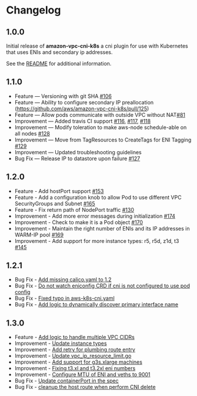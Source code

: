 # Changelog

## 1.0.0

Initial release of **amazon-vpc-cni-k8s**  a cni plugin for use with Kubernetes that uses ENIs and secondary ip addresses.

See the [README](README.md) for additional information.

## 1.1.0

* Feature — Versioning with git SHA [#106](https://github.com/aws/amazon-vpc-cni-k8s/pull/106)
* Feature — Ability to configure secondary IP preallocation (https://github.com/aws/amazon-vpc-cni-k8s/pull/125)
* Feature — Allow pods communicate with outside VPC without NAT[#81](https://github.com/aws/amazon-vpc-cni-k8s/pull/81)
* Improvement — Added travis CI support [#116](https://github.com/aws/amazon-vpc-cni-k8s/pull/116), [#117](https://github.com/aws/amazon-vpc-cni-k8s/pull/117), [#118](https://github.com/aws/amazon-vpc-cni-k8s/pull/118)
* Improvement — Modify toleration to make aws-node schedule-able on all nodes [#128](https://github.com/aws/amazon-vpc-cni-k8s/pull/128)
* Improvement — Move from TagResources to CreateTags for ENI Tagging [#129](https://github.com/aws/amazon-vpc-cni-k8s/pull/129)
* Improvement — Updated troubleshooting guidelines
* Bug Fix — Release IP to datastore upon failure [#127](https://github.com/aws/amazon-vpc-cni-k8s/pull/127)

## 1.2.0

* Feature - Add hostPort support [#153](https://github.com/aws/amazon-vpc-cni-k8s/pull/153)
* Feature - Add a configuration knob to allow Pod to use different VPC SecurityGroups and Subnet [#165](https://github.com/aws/amazon-vpc-cni-k8s/pull/165)
* Feature - Fix return path of NodePort traffic [#130](https://github.com/aws/amazon-vpc-cni-k8s/pull/130)
* Improvement - Add more error messages during initialization [#174](https://github.com/aws/amazon-vpc-cni-k8s/pull/174)
* Improvement - Check to make it is a Pod object [#170](https://github.com/aws/amazon-vpc-cni-k8s/pull/170)
* Improvement - Maintain the right number of ENIs and its IP addresses in WARM-IP pool [#169](https://github.com/aws/amazon-vpc-cni-k8s/pull/169)
* Improvement - Add support for more instance types: r5, r5d, z1d, t3 [#145](https://github.com/aws/amazon-vpc-cni-k8s/pull/145)

## 1.2.1

* Bug Fix - [Add missing calico.yaml to 1.2](https://github.com/aws/amazon-vpc-cni-k8s)
* Bug Fix - [Do not watch eniconfig CRD if cni is not configured to use pod config](https://github.com/aws/amazon-vpc-cni-k8s/pull/192)
* Bug Fix - [Fixed typo in aws-k8s-cni.yaml](https://github.com/aws/amazon-vpc-cni-k8s/pull/185)
* Bug Fix - [Add logic to dynamically discover primary interface name](https://github.com/aws/amazon-vpc-cni-k8s/pull/196)

## 1.3.0
* Feature - [Add logic to handle multiple VPC CIDRs](https://github.com/aws/amazon-vpc-cni-k8s/pull/234)
* Improvement - [Update instance types](https://github.com/aws/amazon-vpc-cni-k8s/pull/229)
* Improvement - [Add retry for plumbing route entry](https://github.com/aws/amazon-vpc-cni-k8s/pull/223)
* Improvement - [Update vpc_ip_resource_limit.go](https://github.com/aws/amazon-vpc-cni-k8s/pull/221)
* Improvement - [Add support for g3s.xlarge machines](https://github.com/aws/amazon-vpc-cni-k8s/pull/218)
* Improvement - [Fixing t3.xl and t3.2xl eni numbers](https://github.com/aws/amazon-vpc-cni-k8s/pull/197)
* Improvement - [Configure MTU of ENI and veths to 9001](https://github.com/aws/amazon-vpc-cni-k8s/pull/210)
* Bug Fix - [Update containerPort in the spec](https://github.com/aws/amazon-vpc-cni-k8s/pull/207)
* Bug Fix - [cleanup the host route when perform CNI delete](https://github.com/aws/amazon-vpc-cni-k8s/pull/228)
